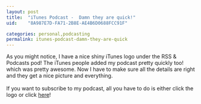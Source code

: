 ```yaml
---
layout: post
title:  "iTunes Podcast -  Damn they are quick!"
uid:	"8A987E7D-FA71-2B8E-AE4B6D0688FCC91F"

categories: personal,podcasting
permalink: itunes-podcast-damn-they-are-quick
---
```

As you might notice, I have a nice shiny iTunes logo under the RSS &amp; Podcasts pod! The iTunes people added my podcast pretty quickly too! which was pretty awesome. Now I have to make sure all the details are right and they get a nice picture and everything.<br /><br />If you want to subscribe to my podcast, all you have to do is either click the logo or click <a onclick="javascript:urchinTracker ('/outgoing/itunes');" href="http://phobos.apple.com/WebObjects/MZStore.woa/wa/viewPodcast?id=152536611&amp;s=143444" target="_blank">here</a>!